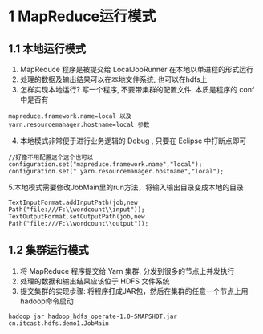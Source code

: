 # 1 MapReduce运行模式

## 1.1 本地运行模式
1. MapReduce 程序是被提交给 LocalJobRunner 在本地以单进程的形式运行
2. 处理的数据及输出结果可以在本地文件系统, 也可以在hdfs上
3. 怎样实现本地运行? 写一个程序, 不要带集群的配置文件, 本质是程序的 conf 中是否有
```
mapreduce.framework.name=local 以及
yarn.resourcemanager.hostname=local 参数
```
4. 本地模式非常便于进行业务逻辑的 Debug , 只要在 Eclipse 中打断点即可
```
//好像不用配置这个这个也可以
configuration.set("mapreduce.framework.name","local");
configuration.set(" yarn.resourcemanager.hostname","local");
```
5.本地模式需要修改JobMain里的run方法，将输入输出目录变成本地的目录
```
TextInputFormat.addInputPath(job,new Path("file:///F:\\wordcount\\input"));
TextOutputFormat.setOutputPath(job,new Path("file:///F:\\wordcount\\output"));
```
   
## 1.2 集群运行模式
1. 将 MapReduce 程序提交给 Yarn 集群, 分发到很多的节点上并发执行
2. 处理的数据和输出结果应该位于 HDFS 文件系统
3. 提交集群的实现步骤: 将程序打成JAR包，然后在集群的任意一个节点上用hadoop命令启动
```
hadoop jar hadoop_hdfs_operate-1.0-SNAPSHOT.jar cn.itcast.hdfs.demo1.JobMain
```
